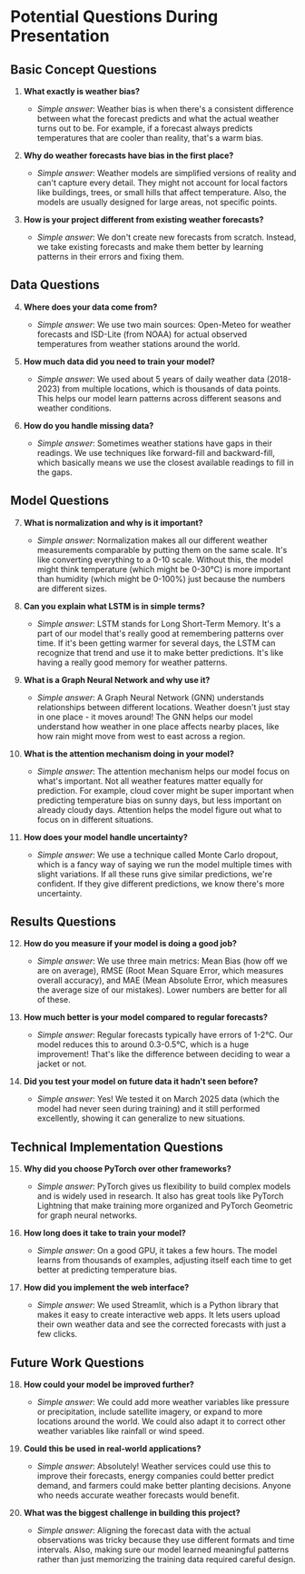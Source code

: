 # Potential Questions During Presentation

## Basic Concept Questions

1. **What exactly is weather bias?**
   - *Simple answer*: Weather bias is when there's a consistent difference between what the forecast predicts and what the actual weather turns out to be. For example, if a forecast always predicts temperatures that are cooler than reality, that's a warm bias.

2. **Why do weather forecasts have bias in the first place?**
   - *Simple answer*: Weather models are simplified versions of reality and can't capture every detail. They might not account for local factors like buildings, trees, or small hills that affect temperature. Also, the models are usually designed for large areas, not specific points.

3. **How is your project different from existing weather forecasts?**
   - *Simple answer*: We don't create new forecasts from scratch. Instead, we take existing forecasts and make them better by learning patterns in their errors and fixing them.

## Data Questions

4. **Where does your data come from?**
   - *Simple answer*: We use two main sources: Open-Meteo for weather forecasts and ISD-Lite (from NOAA) for actual observed temperatures from weather stations around the world.

5. **How much data did you need to train your model?**
   - *Simple answer*: We used about 5 years of daily weather data (2018-2023) from multiple locations, which is thousands of data points. This helps our model learn patterns across different seasons and weather conditions.

6. **How do you handle missing data?**
   - *Simple answer*: Sometimes weather stations have gaps in their readings. We use techniques like forward-fill and backward-fill, which basically means we use the closest available readings to fill in the gaps.

## Model Questions

7. **What is normalization and why is it important?**
   - *Simple answer*: Normalization makes all our different weather measurements comparable by putting them on the same scale. It's like converting everything to a 0-10 scale. Without this, the model might think temperature (which might be 0-30°C) is more important than humidity (which might be 0-100%) just because the numbers are different sizes.

8. **Can you explain what LSTM is in simple terms?**
   - *Simple answer*: LSTM stands for Long Short-Term Memory. It's a part of our model that's really good at remembering patterns over time. If it's been getting warmer for several days, the LSTM can recognize that trend and use it to make better predictions. It's like having a really good memory for weather patterns.

9. **What is a Graph Neural Network and why use it?**
   - *Simple answer*: A Graph Neural Network (GNN) understands relationships between different locations. Weather doesn't just stay in one place - it moves around! The GNN helps our model understand how weather in one place affects nearby places, like how rain might move from west to east across a region.

10. **What is the attention mechanism doing in your model?**
    - *Simple answer*: The attention mechanism helps our model focus on what's important. Not all weather features matter equally for prediction. For example, cloud cover might be super important when predicting temperature bias on sunny days, but less important on already cloudy days. Attention helps the model figure out what to focus on in different situations.

11. **How does your model handle uncertainty?**
    - *Simple answer*: We use a technique called Monte Carlo dropout, which is a fancy way of saying we run the model multiple times with slight variations. If all these runs give similar predictions, we're confident. If they give different predictions, we know there's more uncertainty.

## Results Questions

12. **How do you measure if your model is doing a good job?**
    - *Simple answer*: We use three main metrics: Mean Bias (how off we are on average), RMSE (Root Mean Square Error, which measures overall accuracy), and MAE (Mean Absolute Error, which measures the average size of our mistakes). Lower numbers are better for all of these.

13. **How much better is your model compared to regular forecasts?**
    - *Simple answer*: Regular forecasts typically have errors of 1-2°C. Our model reduces this to around 0.3-0.5°C, which is a huge improvement! That's like the difference between deciding to wear a jacket or not.

14. **Did you test your model on future data it hadn't seen before?**
    - *Simple answer*: Yes! We tested it on March 2025 data (which the model had never seen during training) and it still performed excellently, showing it can generalize to new situations.

## Technical Implementation Questions

15. **Why did you choose PyTorch over other frameworks?**
    - *Simple answer*: PyTorch gives us flexibility to build complex models and is widely used in research. It also has great tools like PyTorch Lightning that make training more organized and PyTorch Geometric for graph neural networks.

16. **How long does it take to train your model?**
    - *Simple answer*: On a good GPU, it takes a few hours. The model learns from thousands of examples, adjusting itself each time to get better at predicting temperature bias.

17. **How did you implement the web interface?**
    - *Simple answer*: We used Streamlit, which is a Python library that makes it easy to create interactive web apps. It lets users upload their own weather data and see the corrected forecasts with just a few clicks.

## Future Work Questions

18. **How could your model be improved further?**
    - *Simple answer*: We could add more weather variables like pressure or precipitation, include satellite imagery, or expand to more locations around the world. We could also adapt it to correct other weather variables like rainfall or wind speed.

19. **Could this be used in real-world applications?**
    - *Simple answer*: Absolutely! Weather services could use this to improve their forecasts, energy companies could better predict demand, and farmers could make better planting decisions. Anyone who needs accurate weather forecasts would benefit.

20. **What was the biggest challenge in building this project?**
    - *Simple answer*: Aligning the forecast data with the actual observations was tricky because they use different formats and time intervals. Also, making sure our model learned meaningful patterns rather than just memorizing the training data required careful design.
